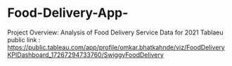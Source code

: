 # Food-Delivery-App-
 Project Overview: Analysis of Food Delivery Service Data for 2021
Tablaeu public link : https://public.tableau.com/app/profile/omkar.bhatkahnde/viz/FoodDeliveryKPIDashboard_17267294733760/SwiggyFoodDelivery
